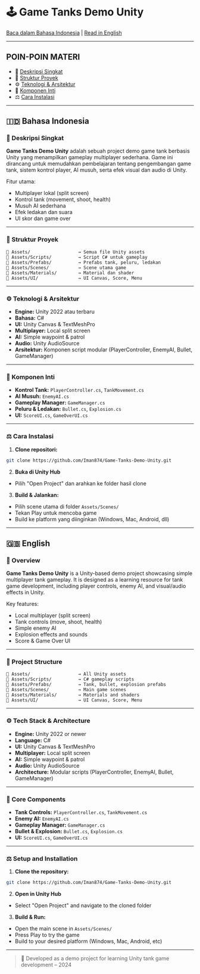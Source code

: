 # 🕹️ Game Tanks Demo Unity

[Baca dalam Bahasa Indonesia](#bahasa-indonesia) | [Read in English](#english)

---

## POIN-POIN MATERI

* 📜 [Deskripsi Singkat](#deskripsi-singkat)
* 🧰 [Struktur Proyek](#struktur-proyek)
* ⚙️ [Teknologi & Arsitektur](#teknologi--arsitektur)
* 📆 [Komponen Inti](#komponen-inti)
* ⚖️ [Cara Instalasi](#cara-instalasi)

---

<a name="bahasa-indonesia"></a>

## 🇮🇩 Bahasa Indonesia

<a name="deskripsi-singkat"></a>

### 📜 Deskripsi Singkat

**Game Tanks Demo Unity** adalah sebuah project demo game tank berbasis Unity yang menampilkan gameplay multiplayer sederhana. Game ini dirancang untuk memudahkan pembelajaran tentang pengembangan game tank, sistem kontrol player, AI musuh, serta efek visual dan audio di Unity.

Fitur utama:
* Multiplayer lokal (split screen)
* Kontrol tank (movement, shoot, health)
* Musuh AI sederhana
* Efek ledakan dan suara
* UI skor dan game over

---

<a name="struktur-proyek"></a>

### 🧰 Struktur Proyek

```
📁 Assets/                  → Semua file Unity assets
📁 Assets/Scripts/          → Script C# untuk gameplay
📁 Assets/Prefabs/          → Prefabs tank, peluru, ledakan
📁 Assets/Scenes/           → Scene utama game
📁 Assets/Materials/        → Material dan shader
📁 Assets/UI/               → UI Canvas, Score, Menu
```

---

<a name="teknologi--arsitektur"></a>

### ⚙️ Teknologi & Arsitektur

* **Engine:** Unity 2022 atau terbaru
* **Bahasa:** C#
* **UI:** Unity Canvas & TextMeshPro
* **Multiplayer:** Local split screen
* **AI:** Simple waypoint & patrol
* **Audio:** Unity AudioSource
* **Arsitektur:** Komponen script modular (PlayerController, EnemyAI, Bullet, GameManager)

---

<a name="komponen-inti"></a>

### 📆 Komponen Inti

* **Kontrol Tank:** `PlayerController.cs`, `TankMovement.cs`
* **AI Musuh:** `EnemyAI.cs`
* **Gameplay Manager:** `GameManager.cs`
* **Peluru & Ledakan:** `Bullet.cs`, `Explosion.cs`
* **UI:** `ScoreUI.cs`, `GameOverUI.cs`

---

<a name="cara-instalasi"></a>

### ⚖️ Cara Instalasi

1. **Clone repositori:**

```bash
git clone https://github.com/Iman874/Game-Tanks-Demo-Unity.git
```

2. **Buka di Unity Hub**

* Pilih "Open Project" dan arahkan ke folder hasil clone

3. **Build & Jalankan:**

* Pilih scene utama di folder `Assets/Scenes/`
* Tekan Play untuk mencoba game
* Build ke platform yang diinginkan (Windows, Mac, Android, dll)

---

<a name="english"></a>

## 🇬🇧 English

<a name="deskripsi-singkat"></a>

### 📜 Overview

**Game Tanks Demo Unity** is a Unity-based demo project showcasing simple multiplayer tank gameplay. It is designed as a learning resource for tank game development, including player controls, enemy AI, and visual/audio effects in Unity.

Key features:
* Local multiplayer (split screen)
* Tank controls (move, shoot, health)
* Simple enemy AI
* Explosion effects and sounds
* Score & Game Over UI

---

<a name="struktur-proyek"></a>

### 🧰 Project Structure

```
📁 Assets/                  → All Unity assets
📁 Assets/Scripts/          → C# gameplay scripts
📁 Assets/Prefabs/          → Tank, bullet, explosion prefabs
📁 Assets/Scenes/           → Main game scenes
📁 Assets/Materials/        → Materials and shaders
📁 Assets/UI/               → UI Canvas, Score, Menu
```

---

<a name="teknologi--arsitektur"></a>

### ⚙️ Tech Stack & Architecture

* **Engine:** Unity 2022 or newer
* **Language:** C#
* **UI:** Unity Canvas & TextMeshPro
* **Multiplayer:** Local split screen
* **AI:** Simple waypoint & patrol
* **Audio:** Unity AudioSource
* **Architecture:** Modular scripts (PlayerController, EnemyAI, Bullet, GameManager)

---

<a name="komponen-inti"></a>

### 📆 Core Components

* **Tank Controls:** `PlayerController.cs`, `TankMovement.cs`
* **Enemy AI:** `EnemyAI.cs`
* **Gameplay Manager:** `GameManager.cs`
* **Bullet & Explosion:** `Bullet.cs`, `Explosion.cs`
* **UI:** `ScoreUI.cs`, `GameOverUI.cs`

---

<a name="cara-instalasi"></a>

### ⚖️ Setup and Installation

1. **Clone the repository:**

```bash
git clone https://github.com/Iman874/Game-Tanks-Demo-Unity.git
```

2. **Open in Unity Hub**

* Select "Open Project" and navigate to the cloned folder

3. **Build & Run:**

* Open the main scene in `Assets/Scenes/`
* Press Play to try the game
* Build to your desired platform (Windows, Mac, Android, etc)

---

> 🌟 Developed as a demo project for learning Unity tank game development – 2024
